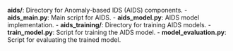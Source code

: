 **aids/**: Directory for Anomaly-based IDS (AIDS) components. - **aids_main.py**: Main script for AIDS. - **aids_model.py**: AIDS model implementation. - **aids_training/**: Directory for training AIDS models. - **train_model.py**: Script for training the AIDS model. - **model_evaluation.py**: Script for evaluating the trained model.
